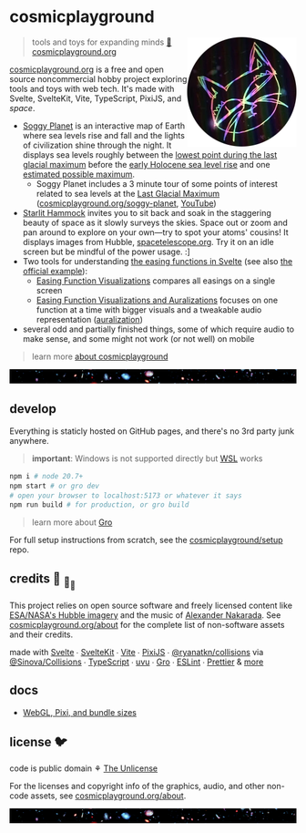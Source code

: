 # cosmicplayground

[<img src="/static/assets/characters/cosmic-kitty.webp" align="right" width="192" height="192">](https://www.cosmicplayground.org)

> tools and toys for expanding minds
> [:milky_way: cosmicplayground.org](https://www.cosmicplayground.org)

[cosmicplayground.org](https://www.cosmicplayground.org)
is a free and open source noncommercial hobby project exploring
tools and toys with web tech.
It's made with Svelte, SvelteKit, Vite, TypeScript, PixiJS, and _space_.

- [Soggy Planet](https://www.cosmicplayground.org/soggy-planet) is an interactive map of Earth
  where sea levels rise and fall and the lights of civilization shine through the night.
  It displays sea levels roughly between the
  [lowest point during the last glacial maximum](https://wikipedia.org/wiki/Past_sea_level)
  before the
  [early Holocene sea level rise](https://wikipedia.org/wiki/Early_Holocene_sea_level_rise)
  and one [estimated possible maximum](https://wikipedia.org/wiki/Sea_level_rise).
  - Soggy Planet includes a 3 minute tour of some points of interest related to sea levels
    at the [Last Glacial Maximum](https://wikipedia.org/wiki/Last_Glacial_Maximum)
    ([cosmicplayground.org/soggy-planet](https://www.cosmicplayground.org/soggy-planet),
    [YouTube](https://www.youtube.com/watch?v=akP5J3jfjt4))
- [Starlit Hammock](https://www.cosmicplayground.org/starlit-hammock)
  invites you to sit back and soak in the staggering beauty of space
  as it slowly surveys the skies.
  Space out or zoom and pan around to explore on your own—try to spot your atoms' cousins!
  It displays images from Hubble, [spacetelescope.org](https://www.spacetelescope.org/about/).
  Try it on an idle screen but be mindful of the power usage. :]
- Two tools for understanding
  [the easing functions in Svelte](https://svelte.dev/docs#run-time-svelte-easing)
  (see also [the official example](https://svelte.dev/examples/easing)):
  - [Easing Function Visualizations](https://www.cosmicplayground.org/easings-1)
    compares all easings on a single screen
  - [Easing Function Visualizations and Auralizations](https://www.cosmicplayground.org/easings-2)
    focuses on one function at a time with bigger visuals and a tweakable audio representation
    ([auralization](https://wikipedia.org/wiki/Auralization))
- several odd and partially finished things, some of which require audio to make sense,
  and some might not work (or not well) on mobile

> learn more [about cosmicplayground](https://www.cosmicplayground.org/about)

[![galaxies](/static/assets/space/galaxies-banner.jpg)](/static/assets/space/galaxies.jpg)

## develop

Everything is staticly hosted on GitHub pages,
and there's no 3rd party junk anywhere.

> **important**: Windows is not supported directly but
> [WSL](https://docs.microsoft.com/en-us/windows/wsl/about) works

```bash
npm i # node 20.7+
npm start # or gro dev
# open your browser to localhost:5173 or whatever it says
npm run build # for production, or gro build
```

> learn more about [Gro](https://github.com/grogarden/gro)

For full setup instructions from scratch,
see the [cosmicplayground/setup](https://github.com/cosmicplayground/setup) repo.

## credits :turtle: <sub>:turtle:</sub><sub><sub>:turtle:</sub></sub>

This project relies on open source software and
freely licensed content like [ESA/NASA's Hubble imagery](https://www.spacetelescope.org)
and the music of [Alexander Nakarada](https://www.serpentsoundstudios.com).
See [cosmicplayground.org/about](https://www.cosmicplayground.org/about)
for the complete list of non-software assets and their credits.

made with [Svelte](https://github.com/sveltejs/svelte) ∙
[SvelteKit](https://github.com/sveltejs/kit) ∙
[Vite](https://github.com/vitejs/vite) ∙
[PixiJS](https://github.com/pixijs/pixi.js) ∙
[@ryanatkn/collisions](https://github.com/ryanatkn/collisions/) via
[@Sinova/Collisions](https://github.com/Sinova/Collisions/) ∙
[TypeScript](https://github.com/microsoft/TypeScript) ∙
[uvu](https://github.com/lukeed/uvu) ∙
[Gro](https://github.com/grogarden/gro) ∙
[ESLint](https://github.com/eslint/eslint) ∙
[Prettier](https://github.com/prettier/prettier)
& [more](package.json)

## docs

- [WebGL, Pixi, and bundle sizes](/src/docs/pixi.md)

## license 🐦

code is public domain ⚘ [The Unlicense](license)

For the licenses and copyright info of the
graphics, audio, and other non-code assets,
see [cosmicplayground.org/about](https://www.cosmicplayground.org/about).

[![galaxies](/static/assets/space/galaxies-banner.jpg)](/static/assets/space/galaxies.jpg)
